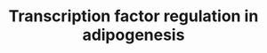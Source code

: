 ---
annotations:
- id: CL:0000136
  parent: native cell
  type: Cell Type Ontology
  value: fat cell
- id: PW:0000650
  parent: signaling pathway
  type: Pathway Ontology
  value: signaling pathway pertinent to development
authors:
- Ingrid.felicidade
- Susan
- Mkutmon
- Khanspers
- Egonw
- Fehrhart
description: The transcription factors involved in adipogenesis are shown in the current
  pathway. Adipogensis is the biological proces of cell differentation in which preadipocytes
  are converted into adipocytes.   Proteins on this pathway have targeted assays available
  via the [https://assays.cancer.gov/available_assays?wp_id=WP3599 CPTAC Assay Portal].
last-edited: 2019-08-15
organisms:
- Homo sapiens
redirect_from:
- /index.php/Pathway:WP3599
- /instance/WP3599
- /instance/WP3599_rr105845
revision: r105845
schema-jsonld:
- '@context': https://schema.org/
  '@id': https://wikipathways.github.io/pathways/WP3599.html
  '@type': Dataset
  creator:
    '@type': Organization
    name: WikiPathways
  description: The transcription factors involved in adipogenesis are shown in the
    current pathway. Adipogensis is the biological proces of cell differentation in
    which preadipocytes are converted into adipocytes.   Proteins on this pathway
    have targeted assays available via the [https://assays.cancer.gov/available_assays?wp_id=WP3599
    CPTAC Assay Portal].
  keywords:
  - ADIPOQ
  - CEBPA
  - CEBPB
  - CEBPD
  - CREB1
  - FOXO1A
  - GLUT4
  - Glucocorticoids
  - IL6
  - INSR
  - IRS1
  - IRS2
  - JNK
  - LEP
  - LPIN1
  - NR3C1
  - NRIP1
  - PCK2
  - PPARG
  - PPARGC1A
  - RXRA
  - TNF
  - TWIST1
  license: CC0
  name: Transcription factor regulation in adipogenesis
seo: CreativeWork
title: Transcription factor regulation in adipogenesis
wpid: WP3599
---